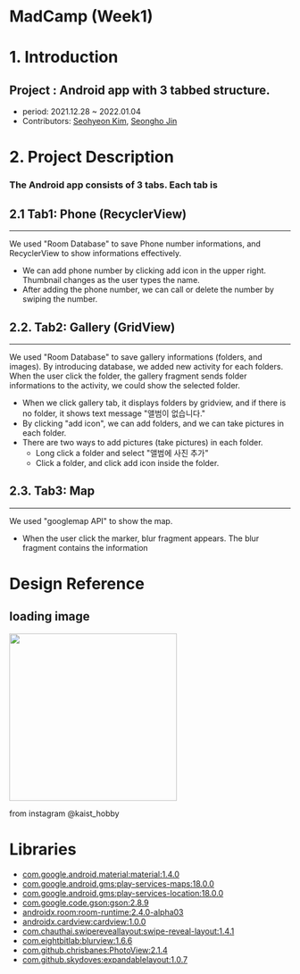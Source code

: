 MadCamp (Week1)
======================

# 1. Introduction
## Project : Android app with 3 tabbed structure. 
* period: 2021.12.28 ~ 2022.01.04
* Contributors: [Seohyeon Kim](https://github.com/seohyeon0322), [Seongho Jin](https://github.com/SeonghoJin)

    
    
     

# 2. Project Description 
### The Android app consists of 3 tabs. Each tab is 
## 2.1 Tab1: Phone (RecyclerView)
---
We used "Room Database" to save Phone number informations, and RecyclerView to show informations effectively. 
* We can add phone number by clicking add icon in the upper right. Thumbnail changes as the user types the name. 
* After adding the phone number, we can call or delete the number by swiping the number. 


## 2.2. Tab2: Gallery (GridView)
---
We used "Room Database" to save gallery informations (folders, and images). By introducing database, we added new activity for each folders. When the user click the folder, the gallery fragment sends folder informations to the activity, we could show the selected folder. 
* When we click gallery tab, it displays folders by gridview, and if there is no folder, it shows text message "앨범이 없습니다."
* By clicking "add icon", we can add folders, and we can take pictures in each folder. 
* There are two ways to add pictures (take pictures) in each folder. 
    * Long click a folder and select "앨범에 사진 추가"
    * Click a folder, and click add icon inside the folder.  

## 2.3. Tab3: Map 
---
We used "googlemap API" to show the map.
* When the user click the marker, blur fragment appears. The blur fragment contains the information 

# Design Reference
## loading image
<img src = "https://user-images.githubusercontent.com/87957569/148009627-03560bfd-4600-472e-880b-a1a6d9a6f5fe.png" width = "300" height = "300" >

from  instagram @kaist_hobby

# Libraries

- [com.google.android.material:material:1.4.0](https://github.com/material-components/material-components-android/releases)
- [com.google.android.gms:play-services-maps:18.0.0](https://developers.google.com/android/guides/setup)
- [com.google.android.gms:play-services-location:18.0.0](https://developers.google.com/android/guides/setup)
- [com.google.code.gson:gson:2.8.9](https://github.com/google/gson)
- [androidx.room:room-runtime:2.4.0-alpha03](https://developer.android.com/jetpack/androidx/releases/room?hl=ko)
- [androidx.cardview:cardview:1.0.0](https://developer.android.com/jetpack/androidx/releases/cardview?hl=ko)
- [com.chauthai.swipereveallayout:swipe-reveal-layout:1.4.1](https://github.com/chthai64/SwipeRevealLayout)
- [com.eightbitlab:blurview:1.6.6](https://github.com/Dimezis/BlurView)
- [com.github.chrisbanes:PhotoView:2.1.4](https://github.com/Baseflow/PhotoView)
- [com.github.skydoves:expandablelayout:1.0.7](https://github.com/skydoves/ExpandableLayout)